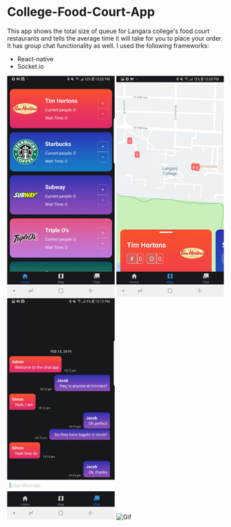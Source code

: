 # College-Food-Court-App

This app shows the total size of queue for Langara college's food court restaurants and tells the average time it will take for you to place your order. It has group chat functionality as well. I used the following frameworks:

- React-native
- Socket.io

<img src="1.jpg" width="250" title="Image 1"/> <img src="2.jpg" width="250" title="Image 2"/> <img src="3.jpg" width="250" title="Image 3"/>
<img src="gif.gif" width="250" title="Gif"/>
